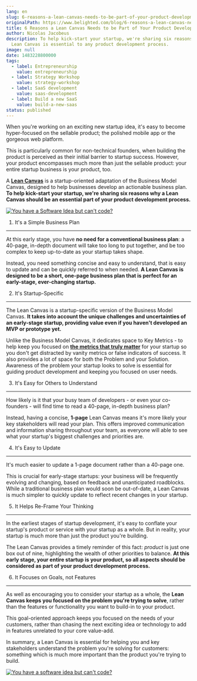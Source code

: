 ```yaml
---
lang: en
slug: 6-reasons-a-lean-canvas-needs-to-be-part-of-your-product-development-process
originalPath: https://www.belighted.com/blog/6-reasons-a-lean-canvas-needs-to-be-part-of-your-product-development-process
title: 6 Reasons a Lean Canvas Needs to be Part of Your Product Development Process
author: Nicolas Jacobeus
description: To help kick-start your startup, we're sharing six reasons why a
  Lean Canvas is essential to any product development process.
image: null
date: 1483228800000
tags:
  - label: Entrepreneurship
    value: entrepreneurship
  - label: Strategy Workshop
    value: strategy-workshop
  - label: SaaS development
    value: saas-development
  - label: Build a new SaaS
    value: build-a-new-saas
status: published
---
```

When you're working on an exciting new startup idea, it's easy to become hyper-focused on the sellable product; the polished mobile app or the gorgeous web platform.

This is particularly common for non-technical founders, when building the product is perceived as their initial barrier to startup success. However, your product encompasses much more than just the sellable product: your entire startup business is your product, too.

A **[Lean Canvas](https://leanstack.com/leancanvas)** is a startup-oriented adaptation of the Business Model Canvas, designed to help businesses develop an actionable business plan. **To help kick-start your startup, we're sharing six reasons why a Lean Canvas should be an essential part of your product development process.**

[![You have a Software Idea but can't code?](https://no-cache.hubspot.com/cta/default/1684659/370139d4-de4e-4110-9c62-c564f92ccfd5.png)](https://cta-redirect.hubspot.com/cta/redirect/1684659/370139d4-de4e-4110-9c62-c564f92ccfd5)

1) It's a Simple Business Plan
------------------------------

At this early stage, you have **no need for a conventional business plan**: a 40-page, in-depth document will take too long to put together, and be too complex to keep up-to-date as your startup takes shape.

Instead, you need something concise and easy to understand, that is easy to update and can be quickly referred to when needed. **A Lean Canvas is designed to be a short, one-page business plan that is perfect for an early-stage, ever-changing startup.**

2) It's Startup-Specific
------------------------

The Lean Canvas is a startup-specific version of the Business Model Canvas. **It takes into account the unique challenges and uncertainties of an early-stage startup, providing value even if you haven't developed an MVP or prototype yet.**

Unlike the Business Model Canvas, it dedicates space to Key Metrics - to help keep you focused on [**the metrics that truly matter**](/blog/saas-metrics) for your startup so you don't get distracted by vanity metrics or false indicators of success. It also provides a lot of space for both the Problem and your Solution. Awareness of the problem your startup looks to solve is essential for guiding product development and keeping you focused on user needs.

3) It's Easy for Others to Understand
-------------------------------------

How likely is it that your busy team of developers - or even your co-founders - will find time to read a 40-page, in-depth business plan?

Instead, having a concise, **1-page** Lean Canvas means it's more likely your key stakeholders will read your plan. This offers improved communication and information sharing throughout your team, as everyone will able to see what your startup's biggest challenges and priorities are.

4) It's Easy to Update
----------------------

It's much easier to update a 1-page document rather than a 40-page one.

This is crucial for early-stage startups: your business will be frequently evolving and changing, based on feedback and unanticipated roadblocks. While a traditional business plan would soon be out-of-date, a Lean Canvas is much simpler to quickly update to reflect recent changes in your startup.

5) It Helps Re-Frame Your Thinking
----------------------------------

In the earliest stages of startup development, it's easy to conflate your startup's product or service with your startup as a whole. But in reality, your startup is much more than just the product you're building.

The Lean Canvas provides a timely reminder of this fact: _product_ is just one box out of nine, highlighting the wealth of other priorities to balance. **At this early stage, your entire startup is your product, so all aspects should be considered as part of your product development process.**

6) It Focuses on Goals, not Features
------------------------------------

As well as encouraging you to consider your startup as a whole, the **Lean Canvas keeps you focused on the problem you're trying to solve**, rather than the features or functionality you want to build-in to your product.

This goal-oriented approach keeps you focused on the needs of your customers, rather than chasing the next exciting idea or technology to add in features unrelated to your core value-add.

In summary, a Lean Canvas is essential for helping you and key stakeholders understand the problem you're solving for customers: something which is much more important than the product you're trying to build.

[![You have a software idea but can't code?](https://no-cache.hubspot.com/cta/default/1684659/2a757af5-8c70-4e5b-bd84-3e0c399fa61d.png)](https://cta-redirect.hubspot.com/cta/redirect/1684659/2a757af5-8c70-4e5b-bd84-3e0c399fa61d)